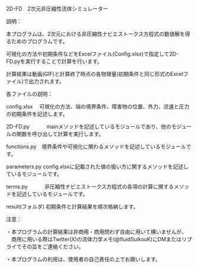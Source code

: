 2D-FD　2次元非圧縮性流体シミュレーター

説明：

本プログラムは、2次元における非圧縮性ナビエストークス方程式の数値解を得るためのプログラムです。

可視化の方法や初期条件などをExcelファイル(Config.xlsx)で指定して2D-FD.pyを実行することで計算を行います。

計算結果は動画(GIF)と計算終了時点の各物理量(初期条件と同じ形式のExcelファイル)で出力されます。

各ファイルの説明：

config.xlsx　 可視化の方法、端の境界条件、障害物の位置、外力、流速と圧力の初期条件を記述します。

2D-FD.py　　　 mainメソッドを記述しているモジュールであり、他のモジュールの関数を呼び出して計算を実行します。

functions.py　境界条件や可視化に関わるメソッドを記述しているモジュールです。

parameters.py config.xlsxに記載された値の扱い方に関するメソッドを記述しているモジュールです。

terms.py　　　 非圧縮性ナビエストークス方程式の各項の計算に関するメソッドを記述しているモジュールです。

result(フォルダ) 初期条件と計算結果を順次格納します。

注意：

・本プログラムの計算結果は非商用・商用問わず自由に用いて構いませんが、
　商用に用いる際はTwitter(X)の流体力学メモ(@fluidSuikouK)にDMまたはリプライでその旨をご連絡ください。
 
・本プログラムの利用は、使用者の自己責任の上でお願いします。
